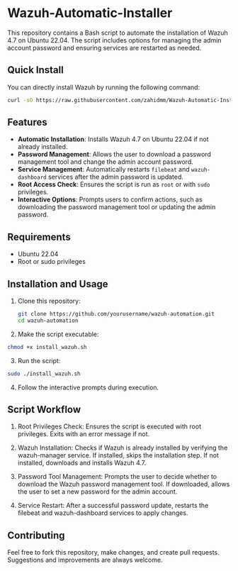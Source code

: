 # Wazuh-Automatic-Installer

This repository contains a Bash script to automate the installation of Wazuh 4.7 on Ubuntu 22.04. The script includes options for managing the admin account password and ensuring services are restarted as needed.

## Quick Install

You can directly install Wazuh by running the following command:

```bash
curl -sO https://raw.githubusercontent.com/zahidmm/Wazuh-Automatic-Installer/main/wazuhautoinstall.sh
```

## Features

- **Automatic Installation**: Installs Wazuh 4.7 on Ubuntu 22.04 if not already installed.
- **Password Management**: Allows the user to download a password management tool and change the admin account password.
- **Service Management**: Automatically restarts `filebeat` and `wazuh-dashboard` services after the admin password is updated.
- **Root Access Check**: Ensures the script is run as `root` or with `sudo` privileges.
- **Interactive Options**: Prompts users to confirm actions, such as downloading the password management tool or updating the admin password.

## Requirements

- Ubuntu 22.04
- Root or sudo privileges

## Installation and Usage

1. Clone this repository:
   ```bash
   git clone https://github.com/yourusername/wazuh-automation.git
   cd wazuh-automation
   ```
2. Make the script executable:
  ```bash
  chmod +x install_wazuh.sh
  ```
3. Run the script:
  ```bash
  sudo ./install_wazuh.sh
  ```
4. Follow the interactive prompts during execution.

## Script Workflow
1. Root Privileges Check:
  Ensures the script is executed with root privileges.
  Exits with an error message if not.

2. Wazuh Installation:
  Checks if Wazuh is already installed by verifying the wazuh-manager service.
  If installed, skips the installation step.
  If not installed, downloads and installs Wazuh 4.7.

4. Password Tool Management:
  Prompts the user to decide whether to download the Wazuh password management tool.
  If downloaded, allows the user to set a new password for the admin account.

6. Service Restart:
  After a successful password update, restarts the filebeat and wazuh-dashboard services to apply changes.

## Contributing
Feel free to fork this repository, make changes, and create pull requests. Suggestions and improvements are always welcome.

